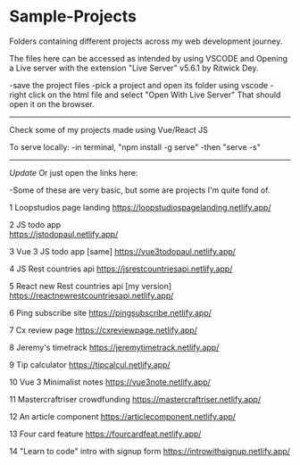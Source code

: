 # Sample-Projects
Folders containing different projects across my web development journey.

The files here can be accessed as intended by using VSCODE and Opening a Live server with the extension "Live Server" v5.6.1 by Ritwick Dey.

-save the project files
-pick a project and open its folder using vscode
-right click on the html file and select "Open With Live Server"
That should open it on the browser.

------------------------------
Check some of my projects made using Vue/React JS

To serve locally:
  -in terminal, "npm install -g serve"
  -then "serve -s"

------------------------------
*Update*
Or just open the links here:

-Some of these are very basic, but some are projects I'm quite fond of.
  
1 Loopstudios page landing
https://loopstudiospagelanding.netlify.app/
  
2 JS todo app		
https://jstodopaul.netlify.app/
	
3 Vue 3 JS todo app		[same]
https://vue3todopaul.netlify.app/

4 JS Rest countries api
https://jsrestcountriesapi.netlify.app/
	
5 React new Rest countries api     [my version]
https://reactnewrestcountriesapi.netlify.app/

6 Ping subscribe site
https://pingsubscribe.netlify.app/

7 Cx review page
https://cxreviewpage.netlify.app/

8 Jeremy's timetrack
https://jeremytimetrack.netlify.app/

9 Tip calculator
https://tipcalcul.netlify.app/

10 Vue 3 Minimalist notes
https://vue3note.netlify.app/

11 Mastercraftriser crowdfunding
https://mastercraftriser.netlify.app/

12 An article component
https://articlecomponent.netlify.app/

13 Four card feature
https://fourcardfeat.netlify.app/

14 "Learn to code" intro with signup form
https://introwithsignup.netlify.app/
